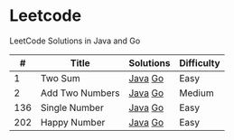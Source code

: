 # Leetcode
LeetCode Solutions in Java and Go

| #    | Title           | Solutions                                                    | Difficulty |
| ---- | --------------- | ------------------------------------------------------------ | ---------- |
| 1    | Two Sum         | [Java](<https://github.com/viktorzhong/leetcode/blob/master/Java/TwoSum.java>)    [Go](<https://github.com/viktorzhong/leetcode/blob/master/Go/two_sum.go>) | Easy       |
| 2    | Add Two Numbers | [Java](<https://github.com/viktorzhong/leetcode/blob/master/Java/AddTwoNumbers.java>)    [Go](https://github.com/viktorzhong/leetcode/blob/master/Go/add_two_numbers.go) | Medium     |
| 136  | Single Number   | [Java](<https://github.com/viktorzhong/leetcode/blob/master/Java/SingleNumber.java>)    [Go](<https://github.com/viktorzhong/leetcode/blob/master/Go/single_number.go>) | Easy       |
| 202  | Happy Number    | [Java](<https://github.com/viktorzhong/leetcode/blob/master/Java/IsHappy.java>)    [Go](<https://github.com/viktorzhong/leetcode/blob/master/Go/is_happy.go>) | Easy       |


